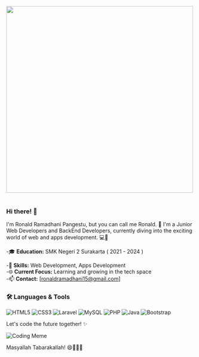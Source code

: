 <img src="https://user-images.githubusercontent.com/74038190/225813708-98b745f2-7d22-48cf-9150-083f1b00d6c9.gif" width="500">
<br><br>


### Hi there! 👋

I'm Ronald Ramadhani Pangestu, but you can call me Ronald. 🌟 I'm a Junior Web Developers and BackEnd Developers, currently diving into the exciting world of web and apps development. 💻🚀

-🎓 **Education:** SMK Negeri 2 Surakarta ( 2021 - 2024 )

-🔧 **Skills:** Web Development, Apps Development  
-🌐 **Current Focus:** Learning and growing in the tech space  
-📫 **Contact:** [ronaldramadhani15@gmail.com]

### 🛠️ Languages & Tools

![HTML5](https://img.shields.io/badge/-HTML5-E34F26?logo=html5&logoColor=fff&style=flat)
![CSS3](https://img.shields.io/badge/-CSS3-1572B6?logo=css3&logoColor=fff&style=flat)
![Laravel](https://img.shields.io/badge/-Laravel-FF2D20?logo=laravel&logoColor=fff&style=flat)
![MySQL](https://img.shields.io/badge/-MySQL-4479A1?logo=mysql&logoColor=fff&style=flat)
![PHP](https://img.shields.io/badge/-PHP-777BB4?logo=php&logoColor=fff&style=flat)
![Java](https://img.shields.io/badge/-Java-007396?logo=java&logoColor=fff&style=flat)
![Bootstrap](https://img.shields.io/badge/-Bootstrap-563D7C?logo=bootstrap&logoColor=fff&style=flat)


Let's code the future together! ✨




![Coding Meme](https://i.redd.it/1pd8s12l4md01.jpg)

Masyallah Tabarakallah! 😄👩‍💻🚀


<!--
**LilAlamin/LilAlamin** is a ✨ _special_ ✨ repository because its `README.md` (this file) appears on your GitHub profile.

Here are some ideas to get you started:

- 🔭 I’m currently working on ...
- 🌱 I’m currently learning ...
- 👯 I’m looking to collaborate on ...
- 🤔 I’m looking for help with ...
- 💬 Ask me about ...
- 📫 How to reach me: ...
- 😄 Pronouns: ...
- ⚡ Fun fact: ...
-->
